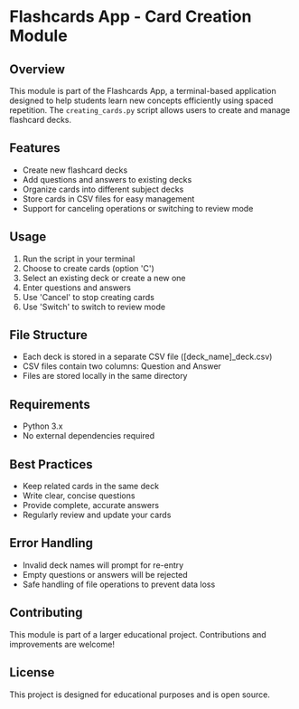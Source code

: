 # Flashcards App - Card Creation Module

## Overview
This module is part of the Flashcards App, a terminal-based application designed to help students learn new concepts efficiently using spaced repetition. The `creating_cards.py` script allows users to create and manage flashcard decks.

## Features
- Create new flashcard decks
- Add questions and answers to existing decks
- Organize cards into different subject decks
- Store cards in CSV files for easy management
- Support for canceling operations or switching to review mode

## Usage
1. Run the script in your terminal
2. Choose to create cards (option 'C')
3. Select an existing deck or create a new one
4. Enter questions and answers
5. Use 'Cancel' to stop creating cards
6. Use 'Switch' to switch to review mode

## File Structure
- Each deck is stored in a separate CSV file ([deck_name]_deck.csv)
- CSV files contain two columns: Question and Answer
- Files are stored locally in the same directory

## Requirements
- Python 3.x
- No external dependencies required

## Best Practices
- Keep related cards in the same deck
- Write clear, concise questions
- Provide complete, accurate answers
- Regularly review and update your cards

## Error Handling
- Invalid deck names will prompt for re-entry
- Empty questions or answers will be rejected
- Safe handling of file operations to prevent data loss

## Contributing
This module is part of a larger educational project. Contributions and improvements are welcome!

## License
This project is designed for educational purposes and is open source.